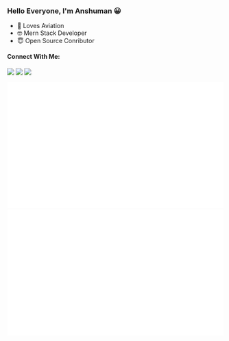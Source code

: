### Hello Everyone, I'm Anshuman 😀
- 🚀 Loves Aviation
- 🤓 Mern Stack Developer 
- 😇 Open Source Conributor

#### Connect With Me:
<a href="https://twitter.com/AnshumanDhiman5"><img src="https://img.icons8.com/cute-clipart/64/000000/twitter.png"/></a> <a href="https://www.linkedin.com/in/anshuman-dhiman-06a7341ab/"><img src="https://img.icons8.com/cute-clipart/64/000000/linkedin.png"/></a> <a href="https://www.facebook.com/anshuman.dhiman.359/"><img src="https://img.icons8.com/cute-clipart/64/000000/facebook.png"/></a>



![](https://github.com/AnshumanDhiman/stats/blob/master/generated/languages.svg)
![](https://github.com/AnshumanDhiman/stats/blob/master/generated/overview.svg)

<!--
**AnshumanDhiman/AnshumanDhiman** is a ✨ _special_ ✨ repository because its `README.md` (this file) appears on your GitHub profile.

Here are some ideas to get you started:

- 🔭 I’m currently working on 
- 🌱 I’m currently learning ...
- 👯 I’m looking to collaborate on ...
- 🤔 I’m looking for help with ...
- 💬 Ask me about ...
- 📫 How to reach me: ...
- 😄 Pronouns: ...
- ⚡ Fun fact: ..
-->
